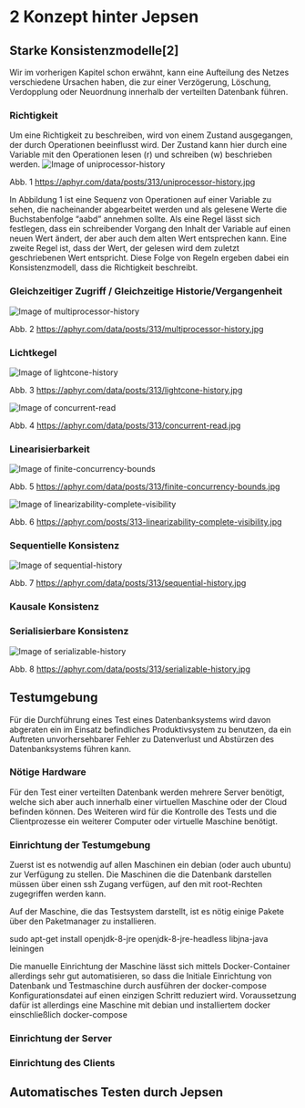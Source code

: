 # 2 Konzept hinter Jepsen
## Starke Konsistenzmodelle[2]
Wir im vorherigen Kapitel schon erwähnt, kann eine Aufteilung des Netzes verschiedene Ursachen haben, die zur einer Verzögerung, Löschung, Verdopplung oder Neuordnung innerhalb der verteilten Datenbank führen. 
### Richtigkeit
Um eine Richtigkeit zu beschreiben, wird von einem Zustand ausgegangen, der durch Operationen beeinflusst wird. Der Zustand kann hier durch eine Variable mit den Operationen lesen (r) und schreiben (w) beschrieben werden.
![Image of uniprocessor-history](/jepsen/images/uniprocessor-history.jpg)

Abb. 1 https://aphyr.com/data/posts/313/uniprocessor-history.jpg

In Abbildung 1 ist eine Sequenz von Operationen auf einer Variable zu sehen, die nacheinander abgearbeitet werden und als gelesene Werte die Buchstabenfolge “aabd” annehmen sollte. Als eine Regel lässt sich festlegen, dass ein schreibender Vorgang den Inhalt der Variable auf einen neuen Wert ändert, der aber auch dem alten Wert entsprechen kann. Eine zweite Regel ist, dass der Wert, der gelesen wird dem zuletzt geschriebenen Wert entspricht. 
Diese Folge von Regeln ergeben dabei ein Konsistenzmodell, dass die Richtigkeit beschreibt.

### Gleichzeitiger Zugriff / Gleichzeitige Historie/Vergangenheit

![Image of multiprocessor-history](/jepsen/images/multiprocessor-history.jpg)

Abb. 2 https://aphyr.com/data/posts/313/multiprocessor-history.jpg

### Lichtkegel

![Image of lightcone-history](/jepsen/images/lightcone-history.jpg)

Abb. 3 https://aphyr.com/data/posts/313/lightcone-history.jpg

![Image of concurrent-read](/jepsen/images/concurrent-read.jpg)

Abb. 4 https://aphyr.com/data/posts/313/concurrent-read.jpg
### Linearisierbarkeit

![Image of finite-concurrency-bounds](/jepsen/images/finite-concurrency-bounds.jpg)

Abb. 5 https://aphyr.com/data/posts/313/finite-concurrency-bounds.jpg

![Image of linearizability-complete-visibility](/jepsen/images/linearizability-complete-visibility.jpg)

Abb. 6 https://aphyr.com/posts/313-linearizability-complete-visibility.jpg
### Sequentielle Konsistenz

![Image of sequential-history](/jepsen/images/sequential-history.jpg)

Abb. 7 https://aphyr.com/data/posts/313/sequential-history.jpg
### Kausale Konsistenz
### Serialisierbare Konsistenz

![Image of serializable-history](/jepsen/images/serializable-history.jpg)

Abb. 8 https://aphyr.com/data/posts/313/serializable-history.jpg
## Testumgebung
Für die Durchführung eines Test eines Datenbanksystems wird davon abgeraten ein im Einsatz befindliches Produktivsystem zu benutzen, da ein Auftreten unvorhersehbarer Fehler zu Datenverlust und Abstürzen des Datenbanksystems führen kann. 
### Nötige Hardware
Für den Test einer verteilten Datenbank werden mehrere Server benötigt, welche sich aber auch innerhalb einer virtuellen Maschine oder der Cloud befinden können.
Des Weiteren wird für die Kontrolle des Tests und die Clientprozesse ein weiterer Computer oder virtuelle Maschine benötigt.

### Einrichtung der Testumgebung
Zuerst ist es notwendig auf allen Maschinen ein debian (oder auch ubuntu) zur Verfügung zu stellen. Die Maschinen die die Datenbank darstellen müssen über einen ssh Zugang verfügen, auf den mit root-Rechten zugegriffen werden kann.

Auf der Maschine, die das Testsystem darstellt, ist es nötig einige Pakete über den Paketmanager zu installieren. 

sudo apt-get install openjdk-8-jre openjdk-8-jre-headless libjna-java leiningen

Die manuelle Einrichtung der Maschine lässt sich mittels Docker-Container allerdings sehr gut automatisieren, so dass die Initiale Einrichtung von Datenbank und Testmaschine durch ausführen der docker-compose Konfigurationsdatei auf einen einzigen Schritt reduziert wird. Voraussetzung dafür ist allerdings eine Maschine mit debian und installiertem docker einschließlich docker-compose
### Einrichtung der Server

### Einrichtung des Clients

## Automatisches Testen durch Jepsen
